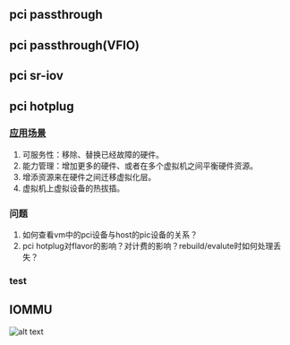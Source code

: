pci passthrough
----

pci passthrough(VFIO)
----

pci sr-iov
----

pci hotplug
----
### [应用场景]
1.  可服务性：移除、替换已经故障的硬件。  
2.  能力管理：增加更多的硬件、或者在多个虚拟机之间平衡硬件资源。    
3.  增添资源来在硬件之间迁移虚拟化层。  
4.  虚拟机上虚拟设备的热拔插。  

### 问题  
1. 如何查看vm中的pci设备与host的pic设备的关系？  
2. pci hotplug对flavor的影响？对计费的影响？rebuild/evalute时如何处理丢失？  

### test

IOMMU
----
![alt text](http://imgt3.bdstatic.com/it/u=3939070475,3428034962&fm=21&gp=0.jpg)


[应用场景]:https://lists.linux-foundation.org/pipermail/hotplug_sig/2005-August/001202.html
